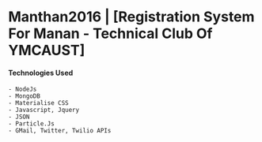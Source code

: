 # Manthan2016 | [Registration System For Manan - Technical Club Of YMCAUST]
 

#### Technologies Used
````
- NodeJs
- MongoDB
- Materialise CSS
- Javascript, Jquery
- JSON
- Particle.Js
- GMail, Twitter, Twilio APIs
````



